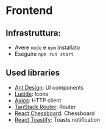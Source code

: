 # Frontend

## Infrastruttura:

-   Avere `node` e `npm` installato
-   Eseguire `npm run start`

## Used libraries

-   [Ant Design](https://ant.design/): UI components
-   [Lucide](https://lucide.dev/icons/): Icons
-   [Axios](https://axios-http.com/docs/intro): HTTP client
-   [TanStack Router](https://tanstack.com/router/v1): Router
-   [React Chessboard](https://www.npmjs.com/package/react-chessboard): Chessboard
-   [React Toastify](https://fkhadra.github.io/react-toastify/introduction): Toasts notification
